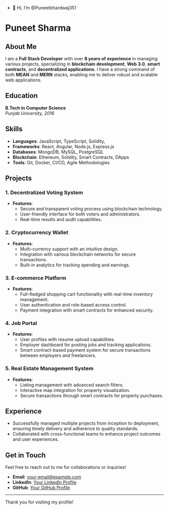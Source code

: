 - 👋 Hi, I’m @Puneetbhardwaj351
# Puneet Sharma

## About Me
I am a **Full Stack Developer** with over **8 years of experience** in managing various projects, specializing in **blockchain development**, **Web 3.0**, **smart contracts**, and **decentralized applications**. I have a strong command of both **MEAN** and **MERN** stacks, enabling me to deliver robust and scalable web applications.

## Education
**B.Tech in Computer Science**  
*Punjab University, 2016*

## Skills
- **Languages**: JavaScript, TypeScript, Solidity,
- **Frameworks**: React, Angular, Node.js, Express.js
- **Databases**: MongoDB, MySQL, PostgreSQL
- **Blockchain**: Ethereum, Solidity, Smart Contracts, DApps
- **Tools**: Git, Docker, CI/CD, Agile Methodologies

## Projects

### 1. Decentralized Voting System
- **Features**: 
  - Secure and transparent voting process using blockchain technology.
  - User-friendly interface for both voters and administrators.
  - Real-time results and audit capabilities.
  
### 2. Cryptocurrency Wallet
- **Features**: 
  - Multi-currency support with an intuitive design.
  - Integration with various blockchain networks for secure transactions.
  - Built-in analytics for tracking spending and earnings.

### 3. E-commerce Platform
- **Features**:
  - Full-fledged shopping cart functionality with real-time inventory management.
  - User authentication and role-based access control.
  - Payment integration with smart contracts for enhanced security.

### 4. Job Portal
- **Features**:
  - User profiles with resume upload capabilities.
  - Employer dashboard for posting jobs and tracking applications.
  - Smart contract-based payment system for secure transactions between employers and freelancers.

### 5. Real Estate Management System
- **Features**:
  - Listing management with advanced search filters.
  - Interactive map integration for property visualization.
  - Secure transactions through smart contracts for property purchases.

## Experience
- Successfully managed multiple projects from inception to deployment, ensuring timely delivery and adherence to quality standards.
- Collaborated with cross-functional teams to enhance project outcomes and user experiences.

## Get in Touch
Feel free to reach out to me for collaborations or inquiries!

- **Email**: your-email@example.com
- **LinkedIn**: [Your LinkedIn Profile](link-to-your-linkedin)
- **GitHub**: [Your GitHub Profile](link-to-your-github)

---

Thank you for visiting my profile!
